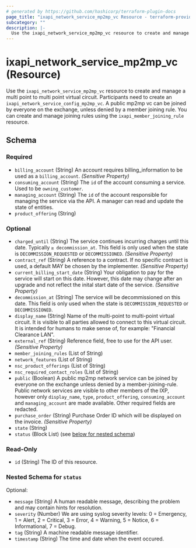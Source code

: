 ```yaml
---
# generated by https://github.com/hashicorp/terraform-plugin-docs
page_title: "ixapi_network_service_mp2mp_vc Resource - terraform-provider-ixapi"
subcategory: ""
description: |-
  Use the ixapi_network_service_mp2mp_vc resource to create and manage a multi point to multi point virtual circuit. Participants need to create an ixapi_network_service_config_mp2mp_vc. A public mp2mp vc can be joined by everyone on the exchange, unless denied by a member joining rule. You can create and manage joining rules using the ixapi_member_joining_rule resource.
---
```


# ixapi_network_service_mp2mp_vc (Resource)

Use the `ixapi_network_service_mp2mp_vc` resource to create and manage a multi point to multi point virtual circuit. Participants need to create an `ixapi_network_service_config_mp2mp_vc`. A public mp2mp vc can be joined by everyone on the exchange, unless denied by a member joining rule. You can create and manage joining rules using the `ixapi_member_joining_rule` resource.



<!-- schema generated by tfplugindocs -->
## Schema

### Required

- `billing_account` (String) An account requires billing_information to be used as a `billing_account`. *(Sensitive Property)*
- `consuming_account` (String) The `id` of the account consuming a service.  Used to be `owning_customer`.
- `managing_account` (String) The `id` of the account responsible for managing the service via the API. A manager can read and update the state of entities.
- `product_offering` (String)

### Optional

- `charged_until` (String) The service continues incurring charges until this date. Typically `≥ decommission_at`.  This field is only used when the state is `DECOMMISSION_REQUESTED` or `DECOMMISSIONED`.  *(Sensitive Property)*
- `contract_ref` (String) A reference to a contract. If no specific contract is used, a default MAY be chosen by the implementer. *(Sensitive Property)*
- `current_billing_start_date` (String) Your obligation to pay for the service will start on this date.  However, this date may change after an upgrade and not reflect the inital start date of the service.  *(Sensitive Property)*
- `decommission_at` (String) The service will be decommissioned on this date.  This field is only used when the state is `DECOMMISSION_REQUESTED` or `DECOMMISSIONED`.
- `display_name` (String) Name of the multi-point to multi-point virtual circuit.  It is visible to all parties allowed to connect to this virtual circuit.  It is intended for humans to make sense of, for example: "Financial Clearance LAN".
- `external_ref` (String) Reference field, free to use for the API user. *(Sensitive Property)*
- `member_joining_rules` (List of String)
- `network_features` (List of String)
- `nsc_product_offerings` (List of String)
- `nsc_required_contact_roles` (List of String)
- `public` (Boolean) A public mp2mp network service can be joined by everyone on the exchange unless denied by a member-joining-rule.  Public network services are visible to other members of the IXP, however only `display_name`, `type`, `product_offering`, `consuming_account` and `managing_account` are made available.  Other required fields are redacted.
- `purchase_order` (String) Purchase Order ID which will be displayed on the invoice. *(Sensitive Property)*
- `state` (String)
- `status` (Block List) (see [below for nested schema](#nestedblock--status))

### Read-Only

- `id` (String) The ID of this resource.

<a id="nestedblock--status"></a>
### Nested Schema for `status`

Optional:

- `message` (String) A human readable message, describing the problem and may contain hints for resolution.
- `severity` (Number) We are using syslog severity levels: 0 = Emergency, 1 = Alert, 2 = Critical, 3 = Error, 4 = Warning, 5 = Notice, 6 = Informational, 7 = Debug.
- `tag` (String) A machine readable message identifier.
- `timestamp` (String) The time and date when the event occured.


